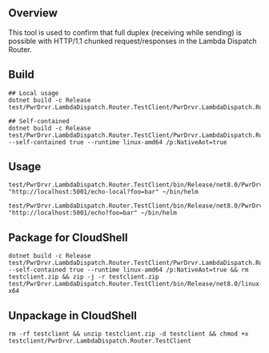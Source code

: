 ## Overview

This tool is used to confirm that full duplex (receiving while sending) is possible with HTTP/1.1 chunked request/responses in the Lambda Dispatch Router.

## Build

```shell
## Local usage
dotnet build -c Release test/PwrDrvr.LambdaDispatch.Router.TestClient/PwrDrvr.LambdaDispatch.Router.TestClient.csproj 

## Self-contained
dotnet build -c Release test/PwrDrvr.LambdaDispatch.Router.TestClient/PwrDrvr.LambdaDispatch.Router.TestClient.csproj  --self-contained true --runtime linux-amd64 /p:NativeAot=true
```

## Usage

```shell
test/PwrDrvr.LambdaDispatch.Router.TestClient/bin/Release/net8.0/PwrDrvr.LambdaDispatch.Router.TestClient "http://localhost:5001/echo-local?foo=bar" ~/bin/helm

test/PwrDrvr.LambdaDispatch.Router.TestClient/bin/Release/net8.0/PwrDrvr.LambdaDispatch.Router.TestClient "http://localhost:5001/echo?foo=bar" ~/bin/helm
```

## Package for CloudShell

```shell
dotnet build -c Release test/PwrDrvr.LambdaDispatch.Router.TestClient/PwrDrvr.LambdaDispatch.Router.TestClient.csproj  --self-contained true --runtime linux-amd64 /p:NativeAot=true && rm testclient.zip && zip -j -r testclient.zip test/PwrDrvr.LambdaDispatch.Router.TestClient/bin/Release/net8.0/linux-x64
```

## Unpackage in CloudShell

```shell
rm -rf testclient && unzip testclient.zip -d testclient && chmod +x testclient/PwrDrvr.LambdaDispatch.Router.TestClient
```
